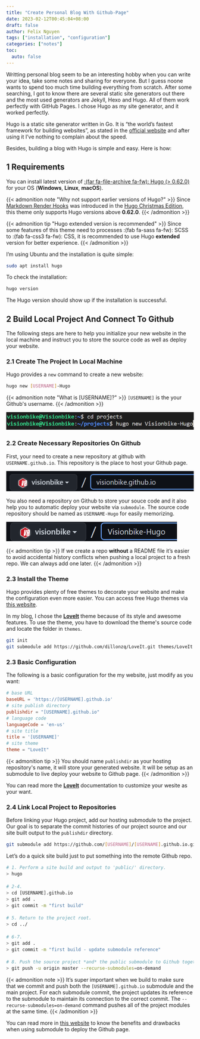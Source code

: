 ```yaml
---
title: "Create Personal Blog With Github-Page"
date: 2023-02-12T00:45:04+08:00
draft: false
author: Felix Nguyen
tags: ["installation", "configuration"]
categories: ["notes"]
toc:
  auto: false
---
```


Writting personal blog seem to be an interesting hobby when you can write your idea, take some notes and sharing for everyone. But I guess noone wants to spend too much time building everything from scratch. After some searching, I got to know there are several static site generators out there and the most used generators are Jekyll, Hexo and Hugo. All of them work perfectly with GitHub Pages. I chose Hugo as my site generator, and it worked perfectly.

Hugo is a static site generator written in Go. It is “the world’s fastest framework for building websites”, as stated in the [official website](https://gohugo.io) and after using it I’ve nothing to complain about the speed.

Besides, building a blog with Hugo is simple and easy. Here is how:

## 1 Requirements

You can install latest version of [:(far fa-file-archive fa-fw): Hugo (> 0.62.0)](https://gohugo.io/getting-started/installing/) for your OS (**Windows**, **Linux**, **macOS**).

{{< admonition note "Why not support earlier versions of Hugo?" >}}
Since [Markdown Render Hooks](https://gohugo.io/getting-started/configuration-markup#markdown-render-hooks) was introduced in the [Hugo Christmas Edition](https://gohugo.io/news/0.62.0-relnotes/), this theme only supports Hugo versions above **0.62.0**.
{{< /admonition >}}

{{< admonition tip "Hugo extended version is recommended" >}}
Since some features of this theme need to processes :(fab fa-sass fa-fw): SCSS to :(fab fa-css3 fa-fw): CSS, it is recommended to use Hugo **extended** version for better experience.
{{< /admonition >}}

I’m using Ubuntu and the installation is quite simple:

```bash
sudo apt install hugo
```

To check the installation:

```bash
hugo version
```

The Hugo version should show up if the installation is successful.

## 2 Build Local Project And Connect To Github

The following steps are here to help you initialize your new website in the local machine and instruct you to store the source code as well as deploy your website.

### 2.1 Create The Project In Local Machine

Hugo provides a `new` command to create a new website:

```bash
hugo new [USERNAME]-Hugo
```

{{< admonition note "What is [USERNAME]?" >}}
`[USERNAME]` is the your Github's username.
{{< /admonition >}}

![](create-new-website.png)

### 2.2 Create Necessary Repositories On Github

First, your need to create a new repository at github with `USERNAME.github.io`. This repository is the place to host your Github page.

![](create-host-repository.png)

You also need a repository on Github to store your souce code and it also help you to automatic deploy your website via `submodule`. The source code repository should be named as `USERNAME-Hugo` for easily memorizing.

![](create-source-code-repository.png)

{{< admonition tip >}}
If we create a repo **without** a README file it’s easier to avoid accidental history conflicts when pushing a local project to a fresh repo. We can always add one later.
{{< /admonition >}}

### 2.3 Install the Theme

Hugo provides plenty of free themes to decorate your website and make the configuration even more easier. You can access free Hugo themes via [this website](https://themes.gohugo.io/).

In my blog, I chose the [**LoveIt**](https://github.com/dillonzq/LoveIt) theme because of its style and awesome features. To use the theme, you have to download the theme's source code and locate the folder in `themes`.

```bash
git init
git submodule add https://github.com/dillonzq/LoveIt.git themes/LoveIt
```

### 2.3 Basic Configuration

The following is a basic configuration for the my website, just modify as you want:

```toml
# base URL
baseURL = 'https://[USERNAME].github.io'
# site publish directory
publishdir = "[USERNAME].github.io"
# language code
languageCode = 'en-us'
# site title
title = '[USERNAME]'
# site theme
theme = "LoveIt"
```

{{< admonition tip >}}
You should name `publishdir` as your hosting repository's name, it will store your generated website. It will be setup as an submodule to live deploy your website to Github page.
{{< /admonition >}}

You can read more the [**LoveIt**](https://hugoloveit.com/categories/documentation/) documentation to customize your wesite as your want.

### 2.4 Link Local Project to Repositories

Before linking your Hugo project, add our hosting submodule to the project. Our goal is to separate the commit histories of our project source and our site built output to the `publishdir` directory.

```bash
git submodule add https://github.com/[USERNAME]/[USERNAME].github.io.git /[USERNAME].github.io
```

Let’s do a quick site build just to put something into the remote Github repo.

```bash
# 1. Perform a site build and output to 'public/' directory.
> hugo

# 2-4.
> cd [USERNAME].github.io
> git add .
> git commit -m "first build"

# 5. Return to the project root.
> cd ../

# 6-7.
> git add .
> git commit -m "first build - update submodule reference"

# 8. Push the source project *and* the public submodule to Github together.
> git push -u origin master --recurse-submodules=on-demand
```

{{< admonition note >}}
It’s super important when we build to make sure that we commit and push both the `[USERNAME].github.io` submodule and the main project. For each submodule commit, the project updates its reference to the submodule to maintain its connection to the correct commit. The `--recurse-submodules=on-demand` command pushes all of the project modules at the same time.
{{< /admonition >}}

You can read more in [this website](https://dev.to/aormsby/how-to-set-up-a-hugo-site-on-github-pages-with-git-submodules-106p) to know the benefits and drawbacks when using submodule to deploy the Github page.
